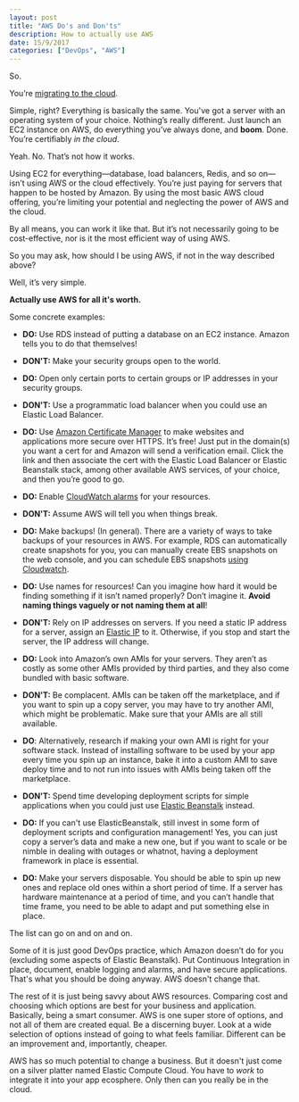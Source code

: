 ```yaml
---
layout: post
title: "AWS Do's and Don'ts"
description: How to actually use AWS
date: 15/9/2017
categories: ["DevOps", "AWS"]
---
```


So.

You’re [migrating to the cloud](https://8thlight.com/solutions/cloud-migration-aws/).

Simple, right? Everything is basically the same. You've got a server with an operating system of your choice. Nothing’s really different. Just launch an EC2 instance on AWS, do everything you’ve always done, and **boom**. Done. You’re certifiably *in the cloud*.

Yeah. No. That’s not how it works.

Using EC2 for everything—database, load balancers, Redis, and so on—isn’t using AWS or the cloud effectively. You’re just paying for servers that happen to be hosted by Amazon. By using the most basic AWS cloud offering, you’re limiting your potential and neglecting the power of AWS and the cloud.

By all means, you can work it like that. But it’s not necessarily going to be cost-effective, nor is it the most efficient way of using AWS.

So you may ask, how should I be using AWS, if not in the way described above?

Well, it’s very simple.

**Actually use AWS for all it's worth.**

Some concrete examples:

- **DO:** Use RDS instead of putting a database on an EC2 instance. Amazon tells you to do that themselves!

- **DON'T:** Make your security groups open to the world.
- **DO:** Open only certain ports to certain groups or IP addresses in your security groups.

- **DON'T:** Use a programmatic load balancer when you could use an Elastic Load Balancer.
- **DO:** Use [Amazon Certificate Manager](https://aws.amazon.com/certificate-manager/) to make websites and applications more secure over HTTPS. It’s free! Just put in the domain(s) you want a cert for and Amazon will send a verification email. Click the link and then associate the cert with the Elastic Load Balancer or Elastic Beanstalk stack, among other available AWS services, of your choice, and then you’re good to go.

- **DO:** Enable [CloudWatch alarms](http://docs.aws.amazon.com/AmazonCloudWatch/latest/monitoring/AlarmThatSendsEmail.html) for your resources.
- **DON'T:** Assume AWS will tell you when things break.

- **DO:** Make backups! (In general). There are a variety of ways to take backups of your resources in AWS. For example, RDS can automatically create snapshots for you, you can manually create EBS snapshots on the web console, and you can schedule EBS snapshots [using Cloudwatch](http://docs.aws.amazon.com/AmazonCloudWatch/latest/events/TakeScheduledSnapshot.html).
- **DO:** Use names for resources! Can you imagine how hard it would be finding something if it isn’t named properly? Don’t imagine it. **Avoid naming things vaguely or not naming them at all**!
- **DON'T:** Rely on IP addresses on servers. If you need a static IP address for a server, assign an [Elastic IP](http://docs.aws.amazon.com/AWSEC2/latest/UserGuide/elastic-ip-addresses-eip.html) to it. Otherwise, if you stop and start the server, the IP address will change.

- **DO:** Look into Amazon’s own AMIs for your servers. They aren’t as costly as some other AMIs provided by third parties, and they also come bundled with basic software.
- **DON'T:** Be complacent. AMIs can be taken off the marketplace, and if you want to spin up a copy server, you may have to try another AMI, which might be problematic. Make sure that your AMIs are all still available.
- **DO**: Alternatively, research if making your own AMI is right for your software stack. Instead of installing software to be used by your app every time you spin up an instance, bake it into a custom AMI to save deploy time and to not run into issues with AMIs being taken off the marketplace.

- **DON'T:** Spend time developing deployment scripts for simple applications when you could just use [Elastic Beanstalk](https://aws.amazon.com/elasticbeanstalk/) instead.
- **DO:** If you can't use ElasticBeanstalk, still invest in some form of deployment scripts and configuration management! Yes, you can just copy a server’s data and make a new one, but if you want to scale or be nimble in dealing with outages or whatnot, having a deployment framework in place is essential.
- **DO:** Make your servers disposable. You should be able to spin up new ones and replace old ones within a short period of time. If a server has hardware maintenance at a period of time, and you can’t handle that time frame, you need to be able to adapt and put something else in place.

The list can go on and on and on.

Some of it is just good DevOps practice, which Amazon doesn’t do for you (excluding some aspects of Elastic Beanstalk). Put Continuous Integration in place, document, enable logging and alarms, and have secure applications. That's what you should be doing anyway. AWS doesn't change that.

The rest of it is just being savvy about AWS resources. Comparing cost and choosing which options are best for your business and application. Basically, being a smart consumer. AWS is one super store of options, and not all of them are created equal. Be a discerning buyer. Look at a wide selection of options instead of going to what feels familiar. Different can be an improvement and, importantly, cheaper.

AWS has so much potential to change a business. But it doesn't just come on a silver platter named Elastic Compute Cloud. You have to *work* to integrate it into your app ecosphere. Only then can you really be in the cloud.
